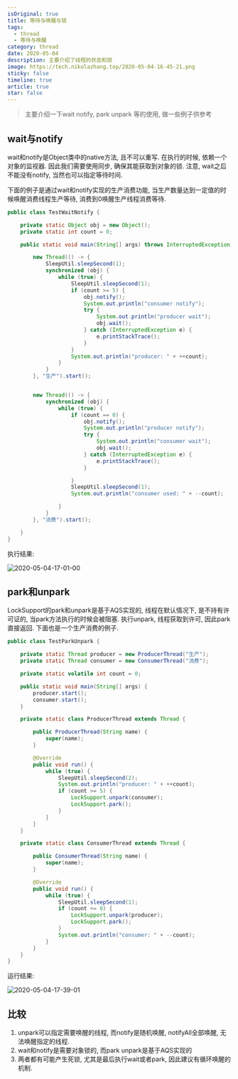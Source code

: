 ```yaml
---
isOriginal: true
title: 等待与唤醒与锁
tags:
  - thread
  - 等待与唤醒
category: thread
date: 2020-05-04
description: 主要介绍了线程的状态和锁
image: https://tech.nikolazhang.top/2020-05-04-16-45-21.png
sticky: false
timeline: true
article: true
star: false
---
```


> 主要介绍一下wait notify, park unpark 等的使用, 做一些例子供参考

## wait与notify

wait和notify是Object类中的native方法, 且不可以重写. 在执行的时候, 依赖一个对象的监视器. 因此我们需要使用同步, 确保其能获取到对象的锁.
注意, wait之后不能没有notify, 当然也可以指定等待时间.

下面的例子是通过wait和notify实现的生产消费功能, 当生产数量达到一定值的时候唤醒消费线程生产等待, 消费到0唤醒生产线程消费等待.

```java
public class TestWaitNotify {

    private static Object obj = new Object();
    private static int count = 0;

    public static void main(String[] args) throws InterruptedException {

        new Thread(() -> {
            SleepUtil.sleepSecond(1);
            synchronized (obj) {
                while (true) {
                    SleepUtil.sleepSecond(1);
                    if (count >= 5) {
                        obj.notify();
                        System.out.println("consumer notify");
                        try {
                            System.out.println("producer wait");
                            obj.wait();
                        } catch (InterruptedException e) {
                            e.printStackTrace();
                        }
                    }
                    System.out.println("producer: " + ++count);
                }
            }
        }, "生产").start();


        new Thread(() -> {
            synchronized (obj) {
                while (true) {
                    if (count == 0) {
                        obj.notify();
                        System.out.println("producer notify");
                        try {
                            System.out.println("consumer wait");
                            obj.wait();
                        } catch (InterruptedException e) {
                            e.printStackTrace();
                        }

                    }
                    SleepUtil.sleepSecond(1);
                    System.out.println("consumer used: " + --count);

                }
            }
        }, "消费").start();

    }
}

```

执行结果:

![2020-05-04-17-01-00](https://tech.nikolazhang.top/2020-05-04-17-01-00.png)

## park和unpark

LockSupport的park和unpark是基于AQS实现的, 线程在默认情况下, 是不持有许可证的, 当park方法执行的时候会被阻塞. 执行unpark, 线程获取到许可, 因此park直接返回.
下面也是一个生产消费的例子.

```java
public class TestParkUnpark {

    private static Thread producer = new ProducerThread("生产");
    private static Thread consumer = new ConsumerThread("消费");

    private static volatile int count = 0;

    public static void main(String[] args) {
        producer.start();
        consumer.start();
    }

    private static class ProducerThread extends Thread {

        public ProducerThread(String name) {
            super(name);
        }

        @Override
        public void run() {
            while (true) {
                SleepUtil.sleepSecond(2);
                System.out.println("producer: " + ++count);
                if (count >= 5) {
                    LockSupport.unpark(consumer);
                    LockSupport.park();
                }
            }
        }
    }

    private static class ConsumerThread extends Thread {

        public ConsumerThread(String name) {
            super(name);
        }

        @Override
        public void run() {
            while (true) {
                SleepUtil.sleepSecond(1);
                if (count <= 0) {
                    LockSupport.unpark(producer);
                    LockSupport.park();
                }
                System.out.println("consumer: " + --count);
            }
        }
    }
}


```

运行结果:

![2020-05-04-17-39-01](https://tech.nikolazhang.top/2020-05-04-17-39-01.png)

## 比较

1. unpark可以指定需要唤醒的线程, 而notify是随机唤醒, notifyAll全部唤醒, 无法唤醒指定的线程.
2. wait和notify是需要对象锁的, 而park unpark是基于AQS实现的
3. 两者都有可能产生死锁, 尤其是最后执行wait或者park, 因此建议有循环唤醒的机制.
